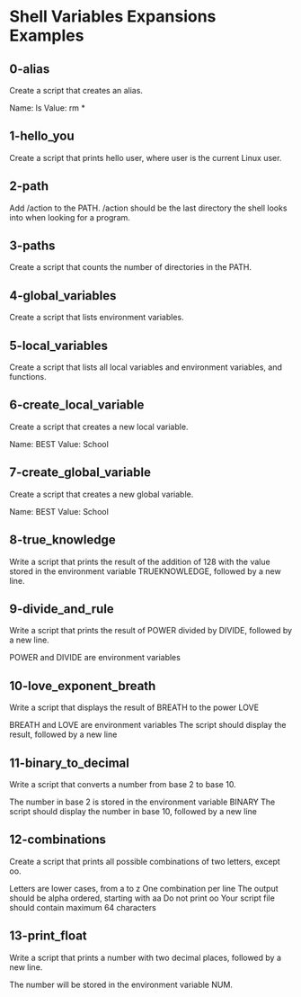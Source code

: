# Shell Variables Expansions Examples


## 0-alias

Create a script that creates an alias.

Name: ls
Value: rm *

## 1-hello_you

Create a script that prints hello user, where user is the current Linux user.

## 2-path

Add /action to the PATH. /action should be the last directory the shell looks into when looking for a program.

## 3-paths

Create a script that counts the number of directories in the PATH.

## 4-global_variables

Create a script that lists environment variables.

## 5-local_variables

Create a script that lists all local variables and environment variables, and functions.

## 6-create_local_variable

Create a script that creates a new local variable.

Name: BEST
Value: School

## 7-create_global_variable

Create a script that creates a new global variable.

Name: BEST
Value: School

## 8-true_knowledge

Write a script that prints the result of the addition of 128 with the value stored in the environment variable TRUEKNOWLEDGE, followed by a new line.

## 9-divide_and_rule

Write a script that prints the result of POWER divided by DIVIDE, followed by a new line.

POWER and DIVIDE are environment variables

## 10-love_exponent_breath

Write a script that displays the result of BREATH to the power LOVE

BREATH and LOVE are environment variables
The script should display the result, followed by a new line

## 11-binary_to_decimal

Write a script that converts a number from base 2 to base 10.

The number in base 2 is stored in the environment variable BINARY
The script should display the number in base 10, followed by a new line

## 12-combinations

Create a script that prints all possible combinations of two letters, except oo.

Letters are lower cases, from a to z
One combination per line
The output should be alpha ordered, starting with aa
Do not print oo
Your script file should contain maximum 64 characters

## 13-print_float

Write a script that prints a number with two decimal places, followed by a new line.

The number will be stored in the environment variable NUM.
